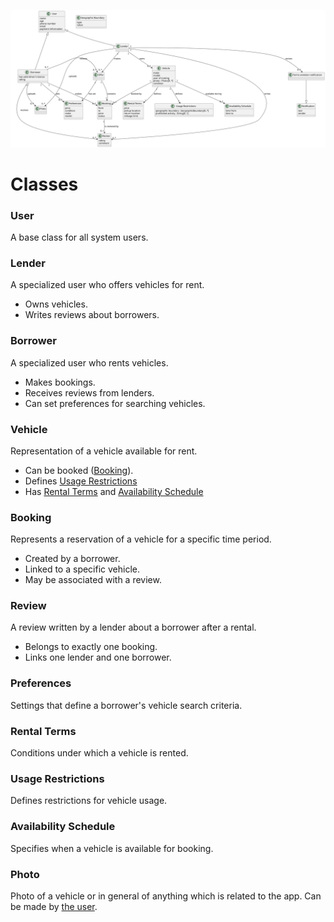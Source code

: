 ![domain model](./domain_model.svg)

# Classes

### User
A base class for all system users.

### Lender
A specialized user who offers vehicles for rent.

- Owns vehicles.
- Writes reviews about borrowers.


### Borrower
A specialized user who rents vehicles.

- Makes bookings.
- Receives reviews from lenders.
- Can set preferences  for searching vehicles.

### Vehicle
Representation of a vehicle available for rent.

- Can be booked ([Booking](#booking)).
- Defines [Usage Restrictions](#usage-restrictions)
- Has [Rental Terms](#rental-terms) and [Availability Schedule](#availability-schedule)

### Booking
Represents a reservation of a vehicle for a specific time period.

- Created by a borrower.
- Linked to a specific vehicle.
- May be associated with a review.

### Review
A review written by a lender about a borrower after a rental.
- Belongs to exactly one booking.
- Links one lender and one borrower.

### Preferences
Settings that define a borrower's vehicle search criteria.

### Rental Terms
Conditions under which a vehicle is rented.

### Usage Restrictions
Defines restrictions for vehicle usage.

### Availability Schedule
Specifies when a vehicle is available for booking.

### Photo
Photo of a vehicle or in general of anything which is related to the app. Can be made by [the user](#user).


